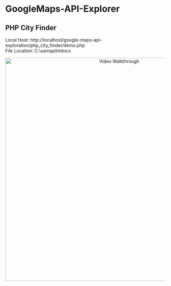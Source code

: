 # GoogleMaps-API-Explorer

## PHP City Finder
Local Host: http://localhost/google-maps-api-exploration/php_city_finder/demo.php   
File Location: C:\xampp\htdocs

<p align="center">
  <img src='https://github.com/Antonio-Villarreal/google-maps-api-exploration/blob/main/media/php_city_finder_v1.gif' title='Video Walkthrough' width='700' alt='Video Walkthrough' />
  </p>



